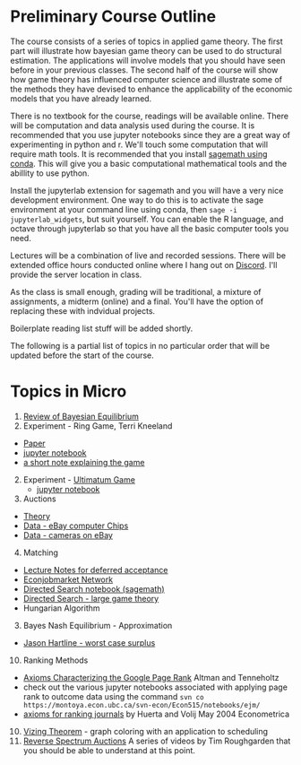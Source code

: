 # Preliminary Course Outline

The course consists of a series of topics in applied game theory.  The first part will illustrate how bayesian game theory can be used to do 
structural estimation.  The applications will involve models that you should have seen before in your previous classes.  The second half of the 
course will show how game theory has influenced computer science and illustrate some of the methods they have devised to enhance the applicability
of the economic models that you have already learned.

There is no textbook for the course, readings will be available online. There will be computation and data analysis used during the course.  It is
recommended that you use jupyter notebooks since they are a great way of experimenting in python and r.  We'll touch some computation that will require
math tools.  It is recommended that you install [sagemath using conda](https://doc.sagemath.org/html/en/installation/conda.html).  This will give you a basic 
computational mathematical tools and the abillity to use python.

Install the jupyterlab extension for sagemath and you will have a very nice development environment.  One way to do this is to activate the sage environment at your 
command line using conda, then `sage -i jupyterlab_widgets`, but suit yourself.  You can enable the R language, and octave through jupyterlab so that you have all the 
basic computer tools you need.

Lectures will be a combination of live and recorded sessions.  There will be extended office hours conducted online where I hang out on [Discord](https://discord.com).  I'll
provide the server location in class.

As the class is small enough, grading will be traditional, a mixture of assignments, a midterm (online) and a final.  You'll have the option of replacing these with indvidual
projects.

Boilerplate reading list stuff will be added shortly.

The following is a partial list of topics in no particular order that will be updated before the start of the course.

# Topics in Micro

1. [Review of Bayesian Equilibrium](https://montoya.econ.ubc.ca/Econ600/bayesian.pdf)
6. Experiment - Ring Game, Terri Kneeland
  * [Paper](http://www.tkneeland.com/uploads/9/5/4/8/95483354/ecta11983.pdf)
  * [jupyter notebook](https://montoya.econ.ubc.ca/Econ515/ring_game.slides.html)
  * [a short note explaining the game](https://montoya.econ.ubc.ca/Econ306/terri_experiment.pdf)
2. Experiment - [Ultimatum Game](https://montoya.econ.ubc.ca/Econ600/mike_reference_offer.pdf)
    * [jupyter notebook](https://montoya.econ.ubc.ca/Econ600/ultimatum_game_2.slides.html)
3. Auctions
  * [Theory](https://montoya.econ.ubc.ca/Econ600/auctions.pdf)
  * [Data - eBay computer Chips](tba)
  * [Data - cameras on eBay](tba)
4.  Matching
  * [Lecture Notes for deferred acceptance](http://montoya.econ.ubc.ca/Econ600/matching.pdf)
  * [Econjobmarket Network](https://montoya.econ.ubc.ca/Econ515/notebooks/ejm/econjobmarket.ipynb)
  * [Directed Search notebook (sagemath)](https://montoya.econ.ubc.ca/Econ600/notebooks/directed_search/directed_search_2.ipynb)
  * [Directed Search - large game theory](https://montoya.econ.ubc.ca/Econ600/large_games.pdf)
  * Hungarian Algorithm
3. Bayes Nash Equilibrium - Approximation
  * [Jason Hartline - worst case surplus](http://jasonhartline.com/MDnA/MDnA-chX.pdf)
10. Ranking Methods
  * [Axioms Characterizing the Google Page Rank](https://www.cse.huji.ac.il/~noam/econcs/p1-altman.pdf) Altman and Tenneholtz
  * check out the various jupyter notebooks associated with applying page rank to outcome data using the command `svn co https://montoya.econ.ubc.ca/svn-econ/Econ515/notebooks/ejm/`
  * [axioms for ranking journals](https://www.jstor.org/stable/3598842?seq=1#metadata_info_tab_contents) by Huerta and Volij May 2004 Econometrica
10. [Vizing Theorem](https://montoya.econ.ubc.ca/Econ600/vizing.pdf) - graph coloring with an application to scheduling
10. [Reverse Spectrum Auctions](https://www.youtube.com/watch?v=jf_2_XHrpmE&list=PLEGCF-WLh2RK6lq3iSsiU84rWVee3A-hz&index=38) A series of videos by
    Tim Roughgarden that you should be able to  understand at this point.